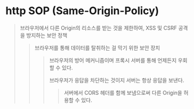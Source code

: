 # http SOP (Same-Origin-Policy)

> 브라우저에서 다른 Origin의 리소스를 받는 것을 제한하여, XSS 및 CSRF 공격을 방지하는 보안 정책
>
> > 브라우저를 통해 데이터를 탈취하는 걸 막기 위한 보안 장치
> >
> > > 브라우저의 방어 메커니즘이며 프록시 서버를 통해 언제든지 우회할 수 있다.
> > >
> > > 브라우저가 응답을 차단하는 것이지 서버는 항상 응답을 보낸다.
> > >
> > > > 서버에서 CORS 헤더를 함께 보냄으로써 다른 Origin을 허용할 수 있다.
